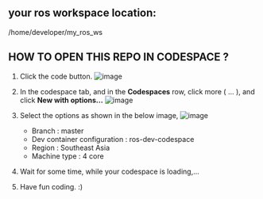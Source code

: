 ## your ros workspace location:
 /home/developer/my_ros_ws


 ## HOW TO OPEN THIS REPO IN CODESPACE ?

 1) Click the code button.
    ![image](https://github.com/RishikesavanRamesh/ros-oneday/assets/84554651/af997927-86e4-43a6-9984-26336e9d99d9)

 2) In the codespace tab, and in the **Codespaces** row, click more ( ... ), and click **New with options...**
    ![image](https://github.com/RishikesavanRamesh/ros-oneday/assets/84554651/a0f9b137-fec0-4d95-a9c3-63f56be2737e)

 3) Select the options as shown in the below image,
    ![image](https://github.com/RishikesavanRamesh/ros-oneday/assets/84554651/c2bab462-1a8d-440f-b3d5-3c9620bf6f65)

    - Branch : master
    - Dev container configuration : ros-dev-codespace
    - Region : Southeast Asia
    - Machine type : 4 core

 4) Wait for some time, while your codespace is loading,...
 5) Have fun coding. :)

  
